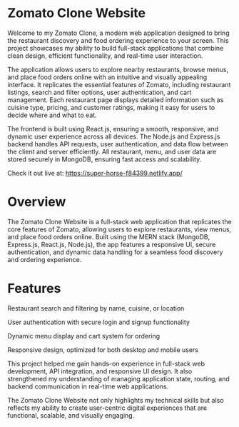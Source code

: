 # Zomato Clone Website

Welcome to my Zomato Clone, a modern web application designed to bring the restaurant discovery and food ordering experience to your screen. This project showcases my ability to build full-stack applications that combine clean design, efficient functionality, and real-time user interaction.

The application allows users to explore nearby restaurants, browse menus, and place food orders online with an intuitive and visually appealing interface. It replicates the essential features of Zomato, including restaurant listings, search and filter options, user authentication, and cart management. Each restaurant page displays detailed information such as cuisine type, pricing, and customer ratings, making it easy for users to decide where and what to eat.

The frontend is built using React.js, ensuring a smooth, responsive, and dynamic user experience across all devices. The Node.js and Express.js backend handles API requests, user authentication, and data flow between the client and server efficiently. All restaurant, menu, and user data are stored securely in MongoDB, ensuring fast access and scalability.

Check it out live at: https://super-horse-f84399.netlify.app/

# Overview

The Zomato Clone Website is a full-stack web application that replicates the core features of Zomato, allowing users to explore restaurants, view menus, and place food orders online. Built using the MERN stack (MongoDB, Express.js, React.js, Node.js), the app features a responsive UI, secure authentication, and dynamic data handling for a seamless food discovery and ordering experience.

# Features
  Restaurant search and filtering by name, cuisine, or location

User authentication with secure login and signup functionality

Dynamic menu display and cart system for ordering

Responsive design, optimized for both desktop and mobile users

This project helped me gain hands-on experience in full-stack web development, API integration, and responsive UI design. It also strengthened my understanding of managing application state, routing, and backend communication in real-time web applications.

The Zomato Clone Website not only highlights my technical skills but also reflects my ability to create user-centric digital experiences that are functional, scalable, and visually engaging.
